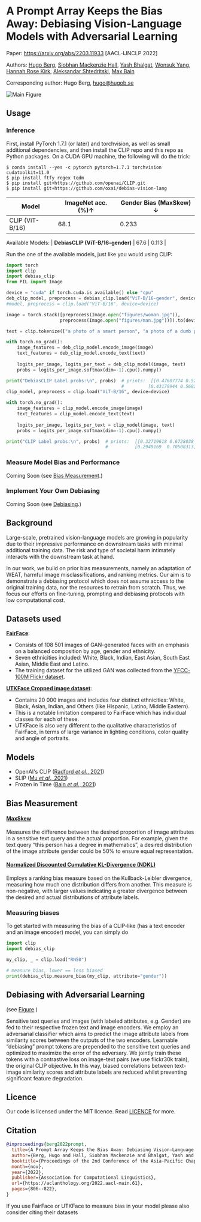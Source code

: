 # A Prompt Array Keeps the Bias Away: Debiasing Vision-Language Models with Adversarial Learning
Paper: https://arxiv.org/abs/2203.11933
[AACL-IJNCLP 2022]

Authors: [Hugo Berg](https://github.com/Drummersbrother), 
[Siobhan Mackenzie Hall](https://github.com/smhall97), 
[Yash Bhalgat](https://github.com/yashbhalgat), 
[Wonsuk Yang](https://github.com/WonsukYang), 
[Hannah Rose Kirk](https://github.com/HannahKirk), 
[Aleksandar Shtedritski](https://github.com/suny-sht), 
[Max Bain](https://maxbain.com)

Corresponding author: Hugo Berg, <hugo@hugob.se>


![Main Figure](figures/paper_figure.png)


## Usage
### Inference

First, install PyTorch 1.7.1 (or later) and torchvision, as well as small additional dependencies, and then install the CLIP repo and this repo as Python packages. On a CUDA GPU machine, the following will do the trick:

```
$ conda install --yes -c pytorch pytorch=1.7.1 torchvision cudatoolkit=11.0
$ pip install ftfy regex tqdm
$ pip install git+https://github.com/openai/CLIP.git
$ pip install git+https://github.com/oxai/debias-vision-lang
```


| Model                      | ImageNet acc. (%)↑ | Gender Bias (MaxSkew) ↓ |
|----------------------------|------------------|-----------------------|
| CLIP (ViT-B/16) | 68.1 | 0.233 |
Available Models:
| **DebiasCLIP (ViT-B/16-gender)** | 67.6             | 0.113 |


Run the one of the available models, just like you would using CLIP:

```python
import torch
import clip
import debias_clip
from PIL import Image

device = "cuda" if torch.cuda.is_available() else "cpu"
deb_clip_model, preprocess = debias_clip.load("ViT-B/16-gender", device=device)
#model, preprocess = clip.load("ViT-B/16", device=device)

image = torch.stack([preprocess(Image.open("figures/woman.jpg")),
                    preprocess(Image.open("figures/man.jpg"))]).to(device)

text = clip.tokenize(["a photo of a smart person", "a photo of a dumb person"]).to(device)

with torch.no_grad():
    image_features = deb_clip_model.encode_image(image)
    text_features = deb_clip_model.encode_text(text)
    
    logits_per_image, logits_per_text = deb_clip_model(image, text)
    probs = logits_per_image.softmax(dim=-1).cpu().numpy()

print("DebiasCLIP Label probs:\n", probs)  # prints:  [[0.47607774 0.5239223 ]
                                           #         [0.43179944 0.5682006 ]]
clip_model, preprocess = clip.load("ViT-B/16", device=device)

with torch.no_grad():
    image_features = clip_model.encode_image(image)
    text_features = clip_model.encode_text(text)
    
    logits_per_image, logits_per_text = clip_model(image, text)
    probs = logits_per_image.softmax(dim=-1).cpu().numpy()

print("CLIP Label probs:\n", probs)  # prints:  [[0.32719618 0.6728038 ]
                                     #          [0.2949169  0.70508313]]

```


### Measure Model Bias and Performance

Coming Soon (see [Bias Measurement](#bias-measurement).)


### Implement Your Own Debiasing

Coming Soon (see [Debiasing](#debiasing-with-adversarial-learning).)


## Background

Large-scale, pretrained vision-language models are growing in popularity due to their impressive 
performance on downstream tasks with minimal additional training data. The risk and type of 
societal harm intimately interacts with the downstream task at hand. 

In our work, we build on prior bias measurements, namely an adaptation of WEAT, harmful image 
misclassifications, and ranking metrics. Our aim is to demonstrate a debiasing protocol which 
does not assume access to the original training data, nor the resources to retrain from scratch. 
Thus, we focus our efforts on fine-tuning, prompting and debiasing protocols with low 
computational cost.

## Datasets used

**[FairFace](https://arxiv.org/abs/1908.04913)**:
 - Consists of 108 501 images of GAN-generated faces with an emphasis on a balanced composition by 
 age, gender and ethnicity. 
 - Seven ethnicities included: White, Black, Indian, East Asian, South East Asian, Middle East and Latino. 
 - The training dataset for the utilized GAN was collected from the 
 [YFCC-100M Flickr dataset](https://arxiv.org/abs/1503.01817).

**[UTKFace Cropped image dataset](https://github.com/aicip/UTKFace)**:
- Contains 20 000 images and includes four distinct ethnicities: White, Black, Asian, Indian, 
 and Others (like Hispanic, Latino, Middle Eastern). 
- This is a notable limitation compared to FairFace which has individual classes for each of these. 
- UTKFace is also very different to the qualitative characteristics of FairFace, in terms of 
 large variance in lighting conditions, color quality and angle of portraits. 

## Models
- OpenAI's CLIP ([Radford *et al*., 2021](https://arxiv.org/abs/2103.00020))
- SLIP ([Mu *et al*., 2021](https://arxiv.org/abs/2112.12750))
- Frozen in Time ([Bain *et al*., 2021](https://arxiv.org/abs/2104.00650))


## Bias Measurement
#### [MaxSkew](https://arxiv.org/abs/1905.01989)
Measures the difference between the desired proportion of image attributes in a sensitive text 
query and the actual proportion. For example, given the text query “this person has a degree in 
mathematics”, a desired distribution of the image attribute gender could be 50% to ensure equal representation.

#### [Normalized Discounted Cumulative KL-Divergence (NDKL)](https://arxiv.org/abs/1905.01989)
Employs a ranking bias measure based on the Kullback-Leibler divergence, measuring how much one 
distribution differs from another. This measure is non-negative, with larger values indicating a 
greater divergence between the desired and actual distributions of attribute labels.

### Measuring biases
To get started with measuring the bias of a CLIP-like (has a text encoder and an image encoder) 
model, you can simply do
```python
import clip
import debias_clip

my_clip, _ = clip.load("RN50")

# measure bias, lower == less biased
print(debias_clip.measure_bias(my_clip, attribute="gender"))
```

## Debiasing with Adversarial Learning
(see [Figure](figures/paper_figure.png).)

Sensitive text queries and images (with labeled attributes, e.g. Gender) are fed to their 
respective frozen text and image encoders. We employ an adversarial classifier which aims to 
predict the image attribute labels from similarity scores between the outputs of the two 
encoders. Learnable “debiasing” prompt tokens are prepended to the sensitive text queries and 
optimized to maximize the error of the adversary. We jointly train these tokens with a contrastive loss on image-text pairs (we use flickr30k train), the original CLIP objective. In this way, biased correlations between 
text-image similarity scores and attribute labels are reduced whilst preventing significant 
feature degradation.


## Licence
Our code is licensed under the MIT licence. Read [LICENCE](LICENCE) for more.

## Citation
```bibtex
@inproceedings{berg2022prompt,
  title={A Prompt Array Keeps the Bias Away: Debiasing Vision-Language Models with Adversarial Learning},
  author={Berg, Hugo and Hall, Siobhan Mackenzie and Bhalgat, Yash and Yang, Wonsuk and Kirk, Hannah Rose and Shtedritski, Aleksandar and Bain, Max},
  booktitle={Proceedings of the 2nd Conference of the Asia-Pacific Chapter of the Association for Computational Linguistics and the 12th International Joint Conference on Natural Language Processing (Volume 1: Long Papers)},
  month={nov},
  year={2022},
  publisher={Association for Computational Linguistics},
  url={https://aclanthology.org/2022.aacl-main.61},
  pages={806--822},
}
```

If you use FairFace or UTKFace to measure bias in your model please also consider citing their datasets
